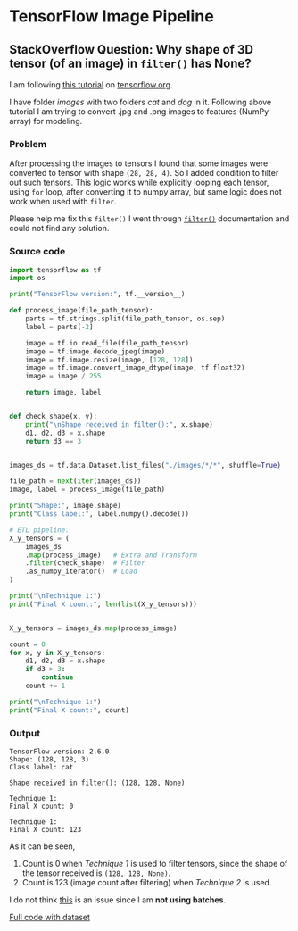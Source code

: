 # TensorFlow Image Pipeline

## StackOverflow Question: Why shape of 3D tensor (of an image) in `filter()` has None?

I am following [this tutorial][1] on [tensorflow.org][2].

I have folder _images_ with two folders _cat_ and _dog_ in it. Following above tutorial I am trying to convert .jpg and .png images to features (NumPy array) for modeling.

### Problem

After processing the images to tensors I found that some images were converted to tensor with shape `(28, 28, 4)`. So I added condition to filter out such tensors. This logic works while explicitly looping each tensor, using `for` loop, after converting it to numpy array, but same logic does not work when used with `filter`.

Please help me fix this `filter()` I went through [`filter()`][3] documentation and could not find any solution.

### Source code

```python
import tensorflow as tf
import os

print("TensorFlow version:", tf.__version__)

def process_image(file_path_tensor):
    parts = tf.strings.split(file_path_tensor, os.sep)
    label = parts[-2]

    image = tf.io.read_file(file_path_tensor)
    image = tf.image.decode_jpeg(image)
    image = tf.image.resize(image, [128, 128])
    image = tf.image.convert_image_dtype(image, tf.float32)
    image = image / 255

    return image, label


def check_shape(x, y):
    print("\nShape received in filter():", x.shape)
    d1, d2, d3 = x.shape
    return d3 == 3


images_ds = tf.data.Dataset.list_files("./images/*/*", shuffle=True)

file_path = next(iter(images_ds))
image, label = process_image(file_path)

print("Shape:", image.shape)
print("Class label:", label.numpy().decode())

# ETL pipeline.
X_y_tensors = (
    images_ds
    .map(process_image)   # Extra and Transform
    .filter(check_shape)  # Filter
    .as_numpy_iterator()  # Load
)

print("\nTechnique 1:")
print("Final X count:", len(list(X_y_tensors)))


X_y_tensors = images_ds.map(process_image)

count = 0
for x, y in X_y_tensors:
    d1, d2, d3 = x.shape
    if d3 > 3:
        continue
    count += 1

print("\nTechnique 1:")
print("Final X count:", count)
```

### Output
```
TensorFlow version: 2.6.0
Shape: (128, 128, 3)
Class label: cat

Shape received in filter(): (128, 128, None)

Technique 1:
Final X count: 0

Technique 1:
Final X count: 123
```

As it can be seen,

1. Count is 0 when _Technique 1_ is used to filter tensors, since the shape of the tensor received is `(128, 128, None)`.
1. Count is 123 (image count after filtering) when _Technique 2_ is used.

I do not think [this][5] is an issue since I am **not using batches**.

[Full code with dataset][4]

[1]: https://www.tensorflow.org/guide/data#preprocessing_data
[2]: https://www.tensorflow.org/
[3]: https://www.tensorflow.org/api_docs/python/tf/data/Dataset#filter
[4]: https://github.com/DheemanthBhat/tensorflow-image-pipeline
[5]: https://stackoverflow.com/questions/58331837/filter-data-in-tensorflow